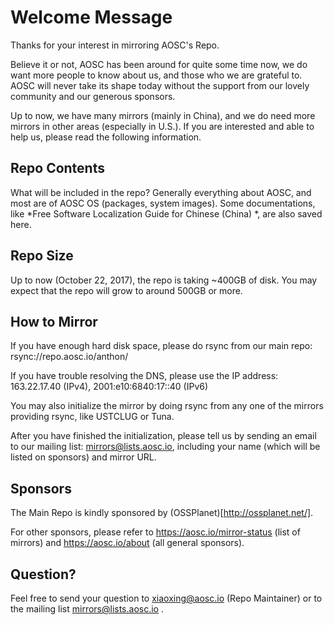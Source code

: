 <!-- TITLE: How To Mirror AOSC's Repo -->
<!-- SUBTITLE: A quick summary of how to make a fresh mirror of AOSC's Repo -->

# Welcome Message
Thanks for your interest in mirroring AOSC's Repo.

Believe it or not, AOSC has been around for quite some time now, we do want more people to know about us, and those who we are grateful to. AOSC will never take its shape today without the support from our lovely community and our generous sponsors.

Up to now, we have many mirrors (mainly in China), and we do need more mirrors in other areas (especially in U.S.). If you are interested and able to help us, please read the following information.

## Repo Contents
What will be included in the repo? Generally everything about AOSC, and most are of AOSC OS (packages, system images). Some documentations, like *Free Software Localization Guide for Chinese (China) *, are also saved here.

## Repo Size
Up to now (October 22, 2017), the repo is taking ~400GB of disk. You may expect that the repo will grow to around 500GB or more.

## How to Mirror
If you have enough hard disk space, please do rsync from our main repo: rsync://repo.aosc.io/anthon/

If you have trouble resolving the DNS, please use the IP address: 163.22.17.40 (IPv4), 2001:e10:6840:17::40 (IPv6)

You may also initialize the mirror by doing rsync from any one of the mirrors providing rsync, like USTCLUG or Tuna.

After you have finished the initialization, please tell us by sending an email to our mailing list: mirrors@lists.aosc.io, including your name (which will be listed on sponsors) and mirror URL.

## Sponsors
The Main Repo is kindly sponsored by (OSSPlanet)[http://ossplanet.net/].

For other sponsors, please refer to https://aosc.io/mirror-status (list of mirrors) and https://aosc.io/about (all general sponsors).

## Question?
Feel free to send your question to xiaoxing@aosc.io (Repo Maintainer) or to the mailing list mirrors@lists.aosc.io .
